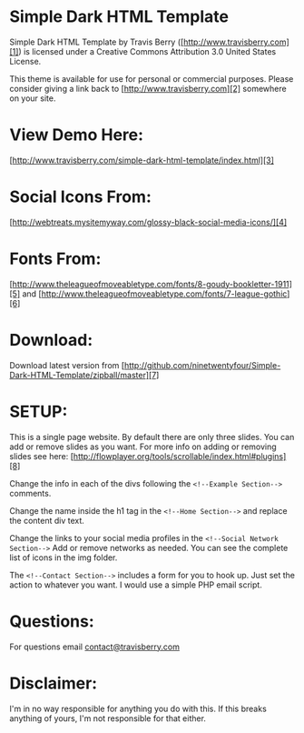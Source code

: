 Simple Dark HTML Template
========
Simple Dark HTML Template by Travis Berry ([http://www.travisberry.com][1]) is licensed under a Creative Commons Attribution 3.0 United States License.

This theme is available for use for personal or commercial purposes. Please consider giving a link back to [http://www.travisberry.com][2] somewhere on your site.

View Demo Here: 
===============
[http://www.travisberry.com/simple-dark-html-template/index.html][3]

Social Icons From:
======================== 
[http://webtreats.mysitemyway.com/glossy-black-social-media-icons/][4]

Fonts From:
==========
[http://www.theleagueofmoveabletype.com/fonts/8-goudy-bookletter-1911][5] 
and 
[http://www.theleagueofmoveabletype.com/fonts/7-league-gothic][6] 
 
Download:
=========
Download latest version from [http://github.com/ninetwentyfour/Simple-Dark-HTML-Template/zipball/master][7]

SETUP:
======

This is a single page website. By default there are only three slides. You can add or remove slides as you want. For more info on adding or removing slides see here: [http://flowplayer.org/tools/scrollable/index.html#plugins][8]

Change the info in each of the divs following the `<!--Example Section-->` comments.

Change the name inside the h1 tag in the `<!--Home Section-->` and replace the content div text.

Change the links to your social media profiles in the `<!--Social Network Section-->` Add or remove networks as needed. You can see the complete list of icons in the img folder.

The `<!--Contact Section-->` includes a form for you to hook up. Just set the action to whatever you want. I would use a simple PHP email script.

Questions:
==========
For questions email [contact@travisberry.com][9]

Disclaimer:
===========
I'm in no way responsible for anything you do with this. If this breaks anything of yours, I'm not responsible for that either.



  [1]: http://www.travisberry.com
  [2]: http://www.travisberry.com
  [3]: http://www.travisberry.com/simple-dark-html-template/index.html
  [4]: http://webtreats.mysitemyway.com/glossy-black-social-media-icons/
  [5]: http://www.theleagueofmoveabletype.com/fonts/8-goudy-bookletter-1911
  [6]: http://www.theleagueofmoveabletype.com/fonts/7-league-gothic
  [7]: http://github.com/ninetwentyfour/Simple-Dark-HTML-Template/zipball/master
  [8]: http://flowplayer.org/tools/scrollable/index.html#plugins
  [9]: mailto:contact@travisberry.com
